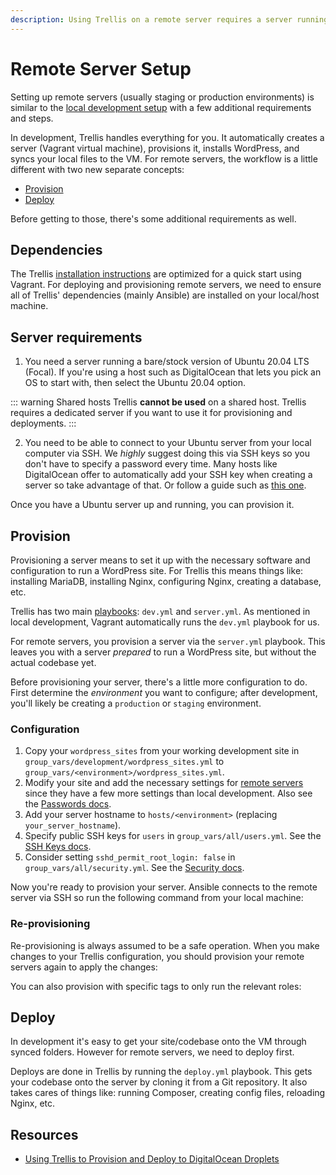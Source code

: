 ```yaml
---
description: Using Trellis on a remote server requires a server running a bare/stock version of Ubuntu 20.04 LTS. You can't run Trellis on a shared host.
---
```


# Remote Server Setup

Setting up remote servers (usually staging or production environments) is similar to the [local development setup](local-development.md) with a few additional requirements and steps.

In development, Trellis handles everything for you. It automatically creates a server (Vagrant virtual machine), provisions it, installs WordPress, and syncs your local files to the VM.
For remote servers, the workflow is a little different with two new separate concepts:

- [Provision](#provision)
- [Deploy](#deploy)

Before getting to those, there's some additional requirements as well.

## Dependencies

The Trellis [installation instructions](installation.md) are optimized for a quick start using Vagrant. For deploying and provisioning remote servers, we need to ensure all of Trellis' dependencies (mainly Ansible) are installed on your local/host machine.

<CodeSwitcher :languages="{cli:'Trellis CLI',manual:'Manual'}">
<template v-slot:cli>

If you're using trellis-cli, just re-run the following command to ensure your
project is initialized and the dependencies are installed:

```bash
$ trellis init
```

</template>
<template v-slot:manual>

Run both the following commands in your local trellis project directory:

1. Install Ansible and other dependencies: `pip install -r requirements.txt`
2. Install Galaxy roles: `ansible-galaxy install -r galaxy.yml`

</template>
</CodeSwitcher>


## Server requirements

1. You need a server running a bare/stock version of Ubuntu 20.04 LTS (Focal). If you're using a host such as DigitalOcean that lets you pick an OS to start with, then select the Ubuntu 20.04 option.

::: warning Shared hosts
Trellis **cannot be used** on a shared host. Trellis requires a dedicated server if
you want to use it for provisioning and deployments.
:::

2. You need to be able to connect to your Ubuntu server from your local computer via SSH. We *highly* suggest doing this via SSH keys so you don't have to specify a password every time. Many hosts like DigitalOcean offer to automatically add your SSH key when creating a server so take advantage of that. Or follow a guide such as [this one](https://www.digitalocean.com/community/tutorials/how-to-set-up-ssh-keys--2).

Once you have a Ubuntu server up and running, you can provision it.

## Provision

Provisioning a server means to set it up with the necessary software and configuration to run a WordPress site. For Trellis this means things like: installing MariaDB, installing Nginx, configuring Nginx, creating a database, etc.

Trellis has two main [playbooks](https://docs.ansible.com/ansible/latest/user_guide/playbooks_intro.html): `dev.yml` and `server.yml`. As mentioned in local development, Vagrant automatically runs the `dev.yml` playbook for us.

For remote servers, you provision a server via the `server.yml` playbook. This leaves you with a server *prepared* to run a WordPress site, but without the actual codebase yet.

Before provisioning your server, there's a little more configuration to do.
First determine the _environment_ you want to configure; after development,
you'll likely be creating a `production` or `staging` environment.

### Configuration

1. Copy your `wordpress_sites` from your working development site in `group_vars/development/wordpress_sites.yml` to `group_vars/<environment>/wordpress_sites.yml`.
2. Modify your site and add the necessary settings for [remote servers](wordpress-sites.md#remote-servers) since they have a few more settings than local development. Also see the [Passwords docs](passwords.md).
3. Add your server hostname to `hosts/<environment>` (replacing `your_server_hostname`).
4. Specify public SSH keys for `users` in `group_vars/all/users.yml`. See the [SSH Keys docs](ssh-keys.md).
5. Consider setting `sshd_permit_root_login: false` in `group_vars/all/security.yml`. See the [Security docs](security.md).

Now you're ready to provision your server. Ansible connects to the remote server
via SSH so run the following command from your local machine:

<CodeSwitcher :languages="{cli:'Trellis CLI',manual:'Manual'}">
<template v-slot:cli>

```bash
$ trellis provision <environment>
```

</template>
<template v-slot:manual>

```bash
$ ansible-playbook server.yml -e env=<environment>
```

</template>
</CodeSwitcher>

### Re-provisioning

Re-provisioning is always assumed to be a safe operation. When you make changes to your Trellis configuration, you should provision your remote servers again to apply the changes:

<CodeSwitcher :languages="{cli:'Trellis CLI',manual:'Manual'}">
<template v-slot:cli>

Run the following from any directory within your project:

```bash
$ trellis provision <environment>
```

</template>
<template v-slot:manual>

Run the following from your project's `trellis` directory:

```bash
$ ansible-playbook server.yml -e env=<environment>
```

</template>
</CodeSwitcher>

You can also provision with specific tags to only run the relevant roles:


<CodeSwitcher :languages="{cli:'Trellis CLI',manual:'Manual'}">
<template v-slot:cli>

Run the following from any directory within your project:

```bash
$ trellis provision --tags users <environment>
```

</template>
<template v-slot:manual>

Run the following from your project's `trellis` directory:

```bash
$ ansible-playbook server.yml -e env=<environment> --tags=users
```

</template>
</CodeSwitcher>


## Deploy

In development it's easy to get your site/codebase onto the VM through synced folders. However for remote servers, we need to deploy first.

Deploys are done in Trellis by running the `deploy.yml` playbook. This gets your codebase onto the server by cloning it from a Git repository. It also takes cares of things like: running Composer, creating config files, reloading Nginx, etc.

<CodeSwitcher :languages="{cli:'Trellis CLI',manual:'Manual'}">
<template v-slot:cli>

Run the following from any directory within your project:

```bash
$ trellis deploy <environment>
```

</template>
<template v-slot:manual>

Run the following from your project's `trellis` directory:

```bash
$ ansible-playbook deploy.yml -e "site=<site name> env=<environment>"
```

</template>
</CodeSwitcher>

## Resources

- [Using Trellis to Provision and Deploy to DigitalOcean Droplets](https://roots.io/guides/using-trellis-to-provision-and-deploy-to-digitalocean-droplets/)

